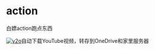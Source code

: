 # action

白嫖action跑点东西

[![y2o](https://github.com/chenxuuu/action/workflows/y2o/badge.svg)](https://github.com/chenxuuu/action/actions?query=workflow%3Ay2o)自动下载YouTube视频，转存到OneDrive和家里服务器
